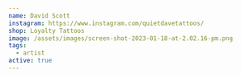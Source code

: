 ```yaml
---
name: David Scott
instagram: https://www.instagram.com/quietdavetattoos/
shop: Loyalty Tattoos
image: /assets/images/screen-shot-2023-01-18-at-2.02.16-pm.png
tags:
  - artist
active: true
---
```

